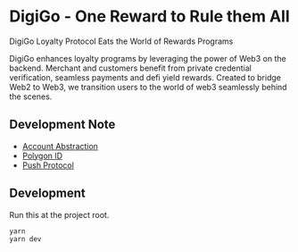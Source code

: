 # DigiGo - One Reward to Rule them All

DigiGo Loyalty Protocol Eats the World of Rewards Programs

DigiGo enhances loyalty programs by leveraging the power of Web3 on the backend. Merchant and customers benefit from private credential verification, seamless payments and defi yield rewards. Created to bridge Web2 to Web3, we transition users to the world of web3 seamlessly behind the scenes.

## Development Note

- [Account Abstraction](./account-abstraction/README.md)
- [Polygon ID](./polygon-id/README.md)
- [Push Protocol](./push-protocol/README.md)

## Development

Run this at the project root.

```
yarn
yarn dev
```
